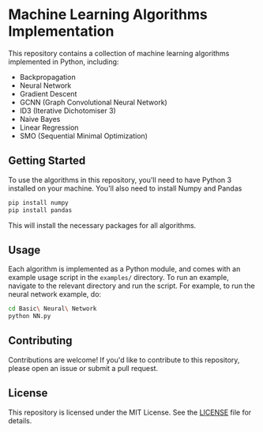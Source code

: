 # Machine Learning Algorithms Implementation
This repository contains a collection of machine learning algorithms implemented in Python, including:

-   Backpropagation
-   Neural Network
-   Gradient Descent
-   GCNN (Graph Convolutional Neural Network)
-   ID3 (Iterative Dichotomiser 3)
-   Naive Bayes
-   Linear Regression
-   SMO (Sequential Minimal Optimization)

## Getting Started

To use the algorithms in this repository, you'll need to have Python 3 installed on your machine. You'll also need to install Numpy and Pandas 
``` bash
pip install numpy
pip install pandas
``` 

This will install the necessary packages for all algorithms.

## Usage

Each algorithm is implemented as a Python module, and comes with an example usage script in the `examples/` directory. To run an example, navigate to the relevant directory and run the script.
For example, to run the neural network example, do:

```bash
cd Basic\ Neural\ Network
python NN.py
```

## Contributing

Contributions are welcome! If you'd like to contribute to this repository, please open an issue or submit a pull request.

## License

This repository is licensed under the MIT License. See the [LICENSE](https://github.com/minhN2000/LearningML/blob/main/LICENSE) file for details.
